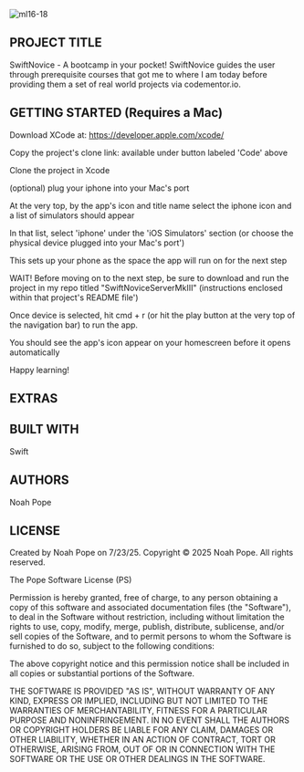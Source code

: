 ![ml16-18](https://youtube.com/shorts/M5biwPMEtUE?feature=share)

PROJECT TITLE
---------------------------------------------
SwiftNovice - A bootcamp in your pocket! SwiftNovice guides the user through prerequisite courses that got me to where I am today before providing them a set of real world projects via codementor.io.

GETTING STARTED (Requires a Mac)
---------------------------------------------
Download XCode at: https://developer.apple.com/xcode/

Copy the project's clone link: available under button labeled 'Code' above

Clone the project in Xcode

(optional) plug your iphone into your Mac's port

At the very top, by the app's icon and title name select the iphone icon and a list of simulators should appear

In that list, select 'iphone' under the 'iOS Simulators' section (or choose the physical device plugged into your Mac's port')

This sets up your phone as the space the app will run on for the next step

WAIT! Before moving on to the next step, be sure to download and run the project in my repo titled "SwiftNoviceServerMkIII" (instructions enclosed within that project's README file')

Once device is selected, hit cmd + r (or hit the play button at the very top of the navigation bar) to run the app. 

You should see the app's icon appear on your homescreen before it opens automatically

Happy learning!

EXTRAS
---------------------------------------------

BUILT WITH
---------------------------------------------
Swift

AUTHORS
---------------------------------------------
Noah Pope

LICENSE
---------------------------------------------
Created by Noah Pope on 7/23/25.
Copyright © 2025 Noah Pope. All rights reserved.

The Pope Software License (PS)

Permission is hereby granted, free of charge, to any person obtaining a copy
of this software and associated documentation files (the "Software"), to deal
in the Software without restriction, including without limitation the rights
to use, copy, modify, merge, publish, distribute, sublicense, and/or sell
copies of the Software, and to permit persons to whom the Software is
furnished to do so, subject to the following conditions:

The above copyright notice and this permission notice shall be included in all
copies or substantial portions of the Software.

THE SOFTWARE IS PROVIDED "AS IS", WITHOUT WARRANTY OF ANY KIND, EXPRESS OR
IMPLIED, INCLUDING BUT NOT LIMITED TO THE WARRANTIES OF MERCHANTABILITY,
FITNESS FOR A PARTICULAR PURPOSE AND NONINFRINGEMENT. IN NO EVENT SHALL THE
AUTHORS OR COPYRIGHT HOLDERS BE LIABLE FOR ANY CLAIM, DAMAGES OR OTHER
LIABILITY, WHETHER IN AN ACTION OF CONTRACT, TORT OR OTHERWISE, ARISING FROM,
OUT OF OR IN CONNECTION WITH THE SOFTWARE OR THE USE OR OTHER DEALINGS IN THE
SOFTWARE.
